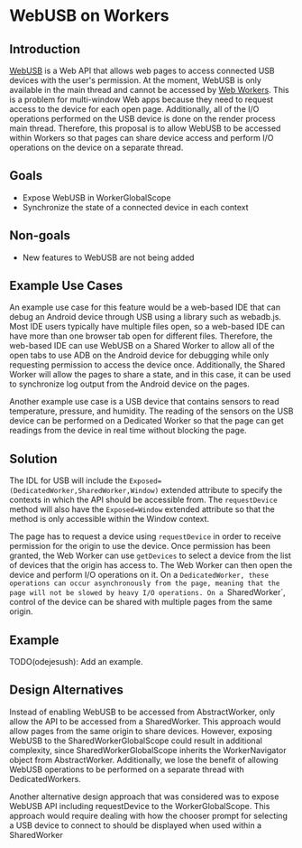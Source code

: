 # WebUSB on Workers ##

## Introduction ##

[WebUSB](https://wicg.github.io/webusb/) is a Web API that allows web pages to
access connected USB devices with the user's permission. At the moment, WebUSB
is only available in the main thread and cannot be accessed by
[Web Workers](https://w3c.github.io/workers/). This is a problem for
multi-window Web apps because they need to request access to the device for
each open page. Additionally, all of the I/O operations performed on the USB
device is done on the render process main thread. Therefore, this proposal is
to allow WebUSB to be accessed within Workers so that pages can share device
access and perform I/O operations on the device on a separate thread.

## Goals ##

* Expose WebUSB in WorkerGlobalScope
* Synchronize the state of a connected device in each context

## Non-goals ##

* New features to WebUSB are not being added

## Example Use Cases ##

An example use case for this feature would be a web-based IDE that can debug an
Android device through USB using a library such as webadb.js. Most IDE users
typically have multiple files open, so a web-based IDE can have more than one
browser tab open for different files. Therefore, the web-based IDE can use
WebUSB on a Shared Worker to allow all of the open tabs to use ADB on the
Android device for debugging while only requesting permission to access the
device once. Additionally, the Shared Worker will allow the pages to share a
state, and in this case, it can be used to synchronize log output from the
Android device on the pages.

Another example use case is a USB device that contains sensors to read
temperature, pressure, and humidity. The reading of the sensors on the USB
device can be performed on a Dedicated Worker so that the page can get readings
from the device in real time without blocking the page.

## Solution ##

The IDL for USB will include the `Exposed=(DedicatedWorker,SharedWorker,Window)`
extended attribute to specify the contexts in which the API should be accessible
from. The `requestDevice` method will also have the `Exposed=Window` extended
attribute so that the method is only accessible within the Window context.

The page has to request a device using `requestDevice` in order to receive
permission for the origin to use the device. Once permission has been granted,
the Web Worker can use `getDevices` to select a device from the list of devices
that the origin has access to. The Web Worker can then open the device and
perform I/O operations on it. On a `DedicatedWorker, these operations can occur
asynchronously from the page, meaning that the page will not be slowed by heavy
I/O operations. On a `SharedWorker`, control of the device can be shared with
multiple pages from the same origin.

## Example ##

TODO(odejesush): Add an example.

## Design Alternatives ##

Instead of enabling WebUSB to be accessed from AbstractWorker, only allow the
API to be accessed from a SharedWorker. This approach would allow pages from the
same origin to share devices. However, exposing WebUSB to the
SharedWorkerGlobalScope could result in additional complexity, since
SharedWorkerGlobalScope inherits the WorkerNavigator object from AbstractWorker.
Additionally, we lose the benefit of allowing WebUSB operations to be performed
on a separate thread with DedicatedWorkers.

Another alternative design approach that was considered was to expose WebUSB API
including requestDevice to the WorkerGlobalScope. This approach would require
dealing with how the chooser prompt for selecting a USB device to connect to
should be displayed when used within a SharedWorker
